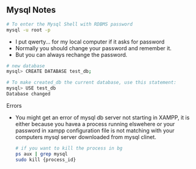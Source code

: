 
## Mysql Notes

```bash
# To enter the Mysql Shell with RDBMS password
mysql -u root -p
```

- I put qwerty... for my local computer if it asks for password
- Normally you should change your password and remember it.
- But you can always rechange the password.


```bash
# new database
mysql> CREATE DATABASE test_db;

# To make created_db the current database, use this statement:
mysql> USE test_db
Database changed
```

Errors
- You might get an error of mysql db server not starting in XAMPP, it is either because you havea a process running elswehere or your password in xampp configuration file is not matching with your computers mysql server downloaded from mysql clinet.
  ```bash
  # if you want to kill the process in bg
  ps aux | grep mysql
  sudo kill {process_id}
  ```
